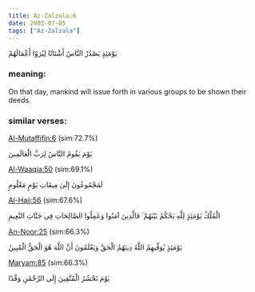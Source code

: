 ```yaml
---
title: Az-Zalzala:6
date: 2003-07-05
tags: ["Az-Zalzala"]
---
```

يَوْمَئِذٍ يَصْدُرُ النَّاسُ أَشْتَاتًا لِيُرَوْا أَعْمَالَهُمْ
### meaning: 
On that day, mankind will issue forth in various groups to be shown their deeds.
### similar verses: 

[Al-Mutaffifin:6](/83/6) (sim:72.7%)

يَوْمَ يَقُومُ النَّاسُ لِرَبِّ الْعَالَمِينَ

[Al-Waaqia:50](/56/50) (sim:69.1%)

لَمَجْمُوعُونَ إِلَىٰ مِيقَاتِ يَوْمٍ مَعْلُومٍ

[Al-Hajj:56](/22/56) (sim:67.6%)

الْمُلْكُ يَوْمَئِذٍ لِلَّهِ يَحْكُمُ بَيْنَهُمْ ۚ فَالَّذِينَ آمَنُوا وَعَمِلُوا الصَّالِحَاتِ فِي جَنَّاتِ النَّعِيمِ

[An-Noor:25](/24/25) (sim:66.3%)

يَوْمَئِذٍ يُوَفِّيهِمُ اللَّهُ دِينَهُمُ الْحَقَّ وَيَعْلَمُونَ أَنَّ اللَّهَ هُوَ الْحَقُّ الْمُبِينُ

[Maryam:85](/19/85) (sim:66.3%)

يَوْمَ نَحْشُرُ الْمُتَّقِينَ إِلَى الرَّحْمَٰنِ وَفْدًا
